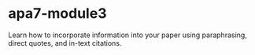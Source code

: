 # apa7-module3
Learn how to incorporate information into your paper using paraphrasing, direct quotes, and in-text citations.
